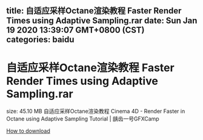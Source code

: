 
title: 自适应采样Octane渲染教程 Faster Render Times using Adaptive Sampling.rar
date: Sun Jan 19 2020 13:39:07 GMT+0800 (CST)    
categories: baidu
---

# 自适应采样Octane渲染教程 Faster Render Times using Adaptive Sampling.rar
size: 45.10 MB
 自适应采样Octane渲染教程 Cinema 4D - Render Faster in Octane using Adaptive Sampling Tutorial | 龋齿一号GFXCamp
 

[How to download](https://bpcam.bemobtrk.com/go/2ceec3aa-1ca2-46d6-b9ff-aaa5c184517c?jno=3566)